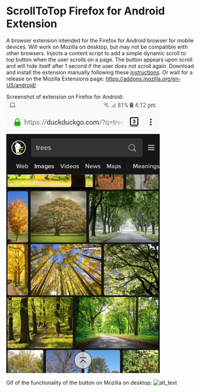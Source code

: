 # ScrollToTop Firefox for Android Extension
A browser extension intended for the Firefox for Android browser for mobile devices. Will work on Mozilla on desktop, but may not be compatible with other browsers.
Injects a content script to add a simple dynamic scroll to top button when the user scrolls on a page. 
The button appears upon scroll and will hide itself after 1 second if the user does not scroll again.
Download and install the extension manually following these [instructions](https://extensionworkshop.com/documentation/develop/developing-extensions-for-firefox-for-android/). 
Or wait for a release on the Mozilla Extensions page: https://addons.mozilla.org/en-US/android/

Screenshot of extension on Firefox for Android:
![alt_text](unused/android_screenshot.jpg)

Gif of the functionality of the button on Mozilla on desktop:
![alt_text](unused/screencapture.gif)
